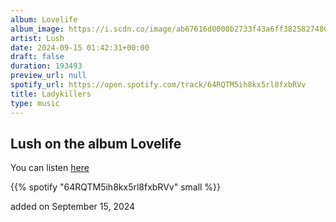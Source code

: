 ```yaml
---
album: Lovelife
album_image: https://i.scdn.co/image/ab67616d0000b2733f43a6ff38258274802d6d6a
artist: Lush
date: 2024-09-15 01:42:31+00:00
draft: false
duration: 193493
preview_url: null
spotify_url: https://open.spotify.com/track/64RQTM5ih8kx5rl8fxbRVv
title: Ladykillers
type: music
---
```



## Lush on the album Lovelife

You can listen [here](https://open.spotify.com/track/64RQTM5ih8kx5rl8fxbRVv)

{{% spotify "64RQTM5ih8kx5rl8fxbRVv" small %}}

added on September 15, 2024